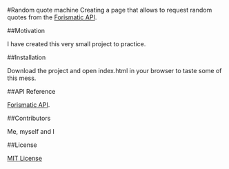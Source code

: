 #R a n d o m   q u o t e   m a c h i n e 
Creating a page that allows to request random quotes from the [Forismatic API](http://forismatic.com/en/api/).

##Motivation

I have created this very small project to practice.

##Installation

Download the project and open index.html in your browser to taste some of this mess.

##API Reference

[Forismatic API](http://forismatic.com/en/api/).

##Contributors

Me, myself and I

##License

[MIT License](https://opensource.org/licenses/MIT)
 
